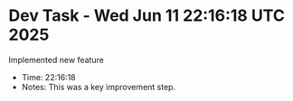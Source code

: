 # Dev Task - Wed Jun 11 22:16:18 UTC 2025
Implemented new feature
- Time: 22:16:18
- Notes: This was a key improvement step.
